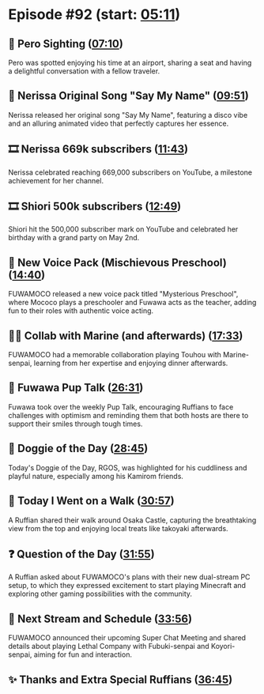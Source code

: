 # Episode #92 (start: [05:11](https://youtu.be/1pNasjVO0mk?t=05m11s))

## 👀 Pero Sighting ([07:10](https://youtu.be/1pNasjVO0mk?t=07m10s))

Pero was spotted enjoying his time at an airport, sharing a seat and having a delightful conversation with a fellow traveler.

## 🎤 Nerissa Original Song "Say My Name" ([09:51](https://youtu.be/1pNasjVO0mk?t=09m51s))

Nerissa released her original song "Say My Name", featuring a disco vibe and an alluring animated video that perfectly captures her essence.

## 🎞️ Nerissa 669k subscribers ([11:43](https://youtu.be/1pNasjVO0mk?t=11m43s))

Nerissa celebrated reaching 669,000 subscribers on YouTube, a milestone achievement for her channel.

## 🎞️ Shiori 500k subscribers ([12:49](https://youtu.be/1pNasjVO0mk?t=12m49s))

Shiori hit the 500,000 subscriber mark on YouTube and celebrated her birthday with a grand party on May 2nd.

## 📢 New Voice Pack (Mischievous Preschool) ([14:40](https://youtu.be/1pNasjVO0mk?t=14m40s))

FUWAMOCO released a new voice pack titled "Mysterious Preschool", where Mococo plays a preschooler and Fuwawa acts as the teacher, adding fun to their roles with authentic voice acting.

## 🏴‍☠️ Collab with Marine (and afterwards) ([17:33](https://youtu.be/1pNasjVO0mk?t=17m33s))

FUWAMOCO had a memorable collaboration playing Touhou with Marine-senpai, learning from her expertise and enjoying dinner afterwards.

## 📣 Fuwawa Pup Talk ([26:31](https://youtu.be/1pNasjVO0mk?t=26m31s))

Fuwawa took over the weekly Pup Talk, encouraging Ruffians to face challenges with optimism and reminding them that both hosts are there to support their smiles through tough times.

## 🐶 Doggie of the Day ([28:45](https://youtu.be/1pNasjVO0mk?t=28m45s))

Today's Doggie of the Day, RGOS, was highlighted for his cuddliness and playful nature, especially among his Kamirom friends.

## 🚶 Today I Went on a Walk ([30:57](https://youtu.be/1pNasjVO0mk?t=30m57s))

A Ruffian shared their walk around Osaka Castle, capturing the breathtaking view from the top and enjoying local treats like takoyaki afterwards.

## ❓ Question of the Day ([31:55](https://youtu.be/1pNasjVO0mk?t=31m55s))

A Ruffian asked about FUWAMOCO's plans with their new dual-stream PC setup, to which they expressed excitement to start playing Minecraft and exploring other gaming possibilities with the community.

## 📅 Next Stream and Schedule ([33:56](https://youtu.be/1pNasjVO0mk?t=33m56s))

FUWAMOCO announced their upcoming Super Chat Meeting and shared details about playing Lethal Company with Fubuki-senpai and Koyori-senpai, aiming for fun and interaction.

## ✨ Thanks and Extra Special Ruffians ([36:45](https://youtu.be/1pNasjVO0mk?t=36m45s))
